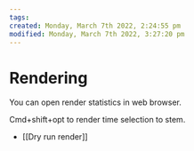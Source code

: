 ```yaml
---
tags: 
created: Monday, March 7th 2022, 2:24:55 pm
modified: Monday, March 7th 2022, 3:27:20 pm
---
```


# Rendering
You can open render statistics in web browser.

Cmd+shift+opt to render time selection to stem.

- [[Dry run render]]
